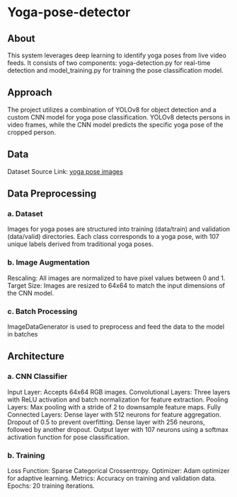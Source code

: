 # Yoga-pose-detector

## About
This system leverages deep learning to identify yoga poses from live video feeds. It consists of two components: yoga-detection.py for real-time detection and model_training.py for training the pose classification model.

## Approach
The project utilizes a combination of YOLOv8 for object detection and a custom CNN model for yoga pose classification. YOLOv8 detects persons in video frames, while the CNN model predicts the specific yoga pose of the cropped person.

## Data
Dataset Source Link: [yoga pose images](https://universe.roboflow.com/new-workspace-mujgg/yoga-pose)



## Data Preprocessing
### a. Dataset
Images for yoga poses are structured into training (data/train) and validation (data/valid) directories.
Each class corresponds to a yoga pose, with 107 unique labels derived from traditional yoga poses.
### b. Image Augmentation
Rescaling: All images are normalized to have pixel values between 0 and 1.
Target Size: Images are resized to 64x64 to match the input dimensions of the CNN model.
### c. Batch Processing
ImageDataGenerator is used to preprocess and feed the data to the model in batches

## Architecture
### a. CNN Classifier
Input Layer: Accepts 64x64 RGB images.
Convolutional Layers: Three layers with ReLU activation and batch normalization for feature extraction.
Pooling Layers: Max pooling with a stride of 2 to downsample feature maps.
Fully Connected Layers:
Dense layer with 512 neurons for feature aggregation.
Dropout of 0.5 to prevent overfitting.
Dense layer with 256 neurons, followed by another dropout.
Output layer with 107 neurons using a softmax activation function for pose classification.
### b. Training
Loss Function: Sparse Categorical Crossentropy.
Optimizer: Adam optimizer for adaptive learning.
Metrics: Accuracy on training and validation data.
Epochs: 20 training iterations.
